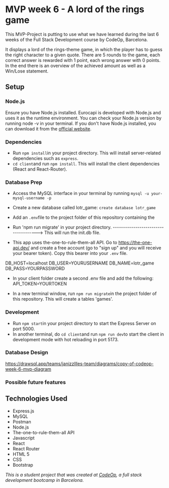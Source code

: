 # MVP week 6 - A lord of the rings game

This MVP-Project is putting to use what we have learned during the last 6 weeks of the Full Stack Development course by CodeOp, Barcelona.

It displays a lord of the rings-theme game, in which the player has to guess the right character to a given quote. There are 5 rounds to the game, each correct answer is rewarded with 1 point, each wrong answer with 0 points. In the end there is an overview of the achieved amount as well as a Win/Lose statement.

## Setup

### Node.js

Ensure you have Node.js installed. Eurocapi is developed with Node.js and uses it as the runtime environment. You can check your Node.js version by running node -v in your terminal. If you don't have Node.js installed, you can download it from the <a href="https://nodejs.org/en/download">official website</a>.

### Dependencies

- Run `npm install`in your project directory. This will install server-related dependencies such as `express`.
- `cd client`and run `npm install`. This will install the client dependencies (React and React-Router).

### Database Prep

- Access the MySQL interface in your terminal by running `mysql -u your-mysql-username -p`
- Create a new database called lotr_game: `create database lotr_game`
- Add an `.env`file to the project folder of this repository containing the
- Run 'npm run migrate' in your project directory.
  -------------------------------------> This will run the init.db file.

- This app uses the-one-to-rule-them-all API. Go to https://the-one-api.dev/ and create a free account (go to "sign up" and you will receive your bearer token). Copy this bearer into your `.env` file.

DB_HOST=localhost
DB_USER=YOURUSERNAME
DB_NAME=lotr_game
DB_PASS=YOURPASSWORD

- In your client folder create a second .env file and add the following:
  API_TOKEN=YOURTOKEN

- In a new terminal window, run `npm run migrate`in the project folder of this repository. This will create a tables 'games'.

### Development

- Run `npm start`in your project directory to start the Express Server on port 5000.
- In another terminal, do `cd client`and run `npm run dev`to start the client in development mode with hot reloading in port 5173.

### Database Design

https://drawsql.app/teams/janizzllles-team/diagrams/copy-of-codeop-week-6-mvp-diagram

### Possible future features

## Technologies Used

- Express.js
- MySQL
- Postman
- Node.js
- The-one-to-rule-them-all API
- Javascript
- React
- React Router
- HTML 5
- CSS
- Bootstrap

_This is a student project that was created at [CodeOp](http://codeop.tech), a full stack development bootcamp in Barcelona._
